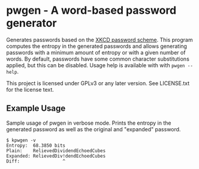 # pwgen - A word-based password generator

Generates passwords based on
the [XKCD password scheme](https://xkcd.com/936/). This program
computes the entropy in the generated passwords and allows generating
passwords with a minimum amount of entropy or with a given number of
words. By default, passwords have some common character substitutions
applied, but this can be disabled. Usage help is available with with
`pwgen --help`.

This project is licensed under GPLv3 or any later version. See
LICENSE.txt for the license text.

## Example Usage
Sample usage of pwgen in verbose mode. Prints the entropy in the
generated password as well as the original and "expanded" password.
```
$ kpwgen -v
Entropy:  68.3850 bits
Plain:    RelievedDividendEchoedCubes
Expanded: RelievedDiv!dendEchoedCubes
Diff:                ^
```
